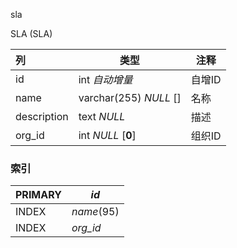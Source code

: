 sla

SLA (SLA)



| 列          | 类型                   | 注释   |
| :---------- | ---------------------- | ------ |
| id          | int *自动增量*         | 自增ID |
| name        | varchar(255) *NULL* [] | 名称   |
| description | text *NULL*            | 描述   |
| org_id      | int *NULL* [**0**]     | 组织ID |

### 索引

| PRIMARY | *id*       |
| :------ | ---------- |
| INDEX   | *name*(95) |
| INDEX   | *org_id*   |